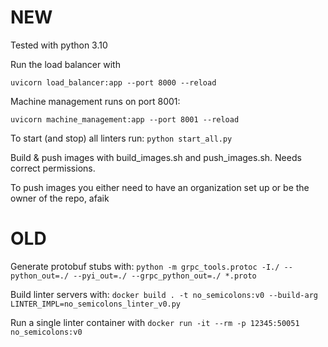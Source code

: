 # NEW

Tested with python 3.10

Run the load balancer with

`uvicorn load_balancer:app --port 8000 --reload`


Machine management runs on port 8001:

`uvicorn machine_management:app --port 8001 --reload`


To start (and stop) all linters run:
`python start_all.py`


Build & push images with build_images.sh and push_images.sh. Needs correct permissions.

To push images you either need to have an organization set up or be the owner of the repo, afaik


# OLD

Generate protobuf stubs with:
`python -m grpc_tools.protoc -I./ --python_out=./ --pyi_out=./ --grpc_python_out=./ *.proto`

Build linter servers with:
`docker build . -t no_semicolons:v0 --build-arg LINTER_IMPL=no_semicolons_linter_v0.py`

Run a single linter container with
`docker run -it --rm -p 12345:50051 no_semicolons:v0`
